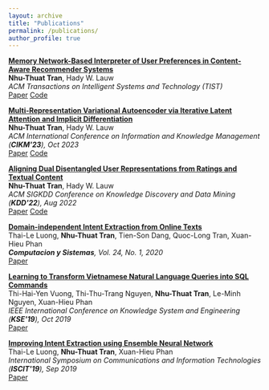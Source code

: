 ```yaml
---
layout: archive
title: "Publications"
permalink: /publications/
author_profile: true
---
```

<b> [Memory Network-Based Interpreter of User Preferences in Content-Aware Recommender Systems]()</b> <br>
<b>Nhu-Thuat Tran</b>, Hady W. Lauw <br>
<i> ACM Transactions on Intelligent Systems and Technology (TIST) </i> <br>
[Paper]() [Code]()

<b> [Multi-Representation Variational Autoencoder via Iterative Latent Attention and Implicit Differentiation]()</b> <br>
<b>Nhu-Thuat Tran</b>, Hady W. Lauw <br>
<i> ACM International Conference on Information and Knowledge Management (<b>CIKM'23</b>), Oct 2023 </i> <br>
[Paper]() [Code]()

<b> [Aligning Dual Disentangled User Representations from Ratings and Textual Content]()</b> <br>
<b>Nhu-Thuat Tran</b>, Hady W. Lauw <br>
<i> ACM SIGKDD Conference on Knowledge Discovery and Data Mining (<b>KDD'22</b>), Aug 2022 </i> <br>
[Paper](https://dl.acm.org/doi/abs/10.1145/3534678.3539474) [Code](https://github.com/PreferredAI/ADDVAE)

<b> [Domain-independent Intent Extraction from Online Texts]()</b> <br>
Thai-Le Luong, <b>Nhu-Thuat Tran</b>, Tien-Son Dang, Quoc-Long Tran, Xuan-Hieu Phan <br>
<i> <b>Computacion y Sistemas</b>, Vol. 24, No. 1, 2020 </i> <br>
[Paper](http://www.scielo.org.mx/pdf/cys/v24n1/1405-5546-cys-24-01-331.pdf)

<b> [Learning to Transform Vietnamese Natural Language Queries into SQL Commands]()</b> <br>
Thi-Hai-Yen Vuong, Thi-Thu-Trang Nguyen, <b>Nhu-Thuat Tran</b>, Le-Minh Nguyen, Xuan-Hieu Phan <br>
<i> IEEE International Conference on Knowledge System and Engineering (<b>KSE'19</b>), Oct 2019 </i> <br>
[Paper](https://ieeexplore.ieee.org/document/8919393)

<b> [Improving Intent Extraction using Ensemble Neural Network]()</b> <br>
Thai-Le Luong, <b>Nhu-Thuat Tran</b>, Xuan-Hieu Phan <br>
<i> International Symposium on Communications and Information Technologies (<b>ISCIT'19</b>), Sep 2019 </i> <br>
[Paper](https://ieeexplore.ieee.org/document/8905140)